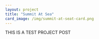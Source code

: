 ```yaml
---
layout: project
title: "Summit At Sea"
card_image: /img/summit-at-seat-card.png
---
```


THIS IS A TEST PROJECT POST